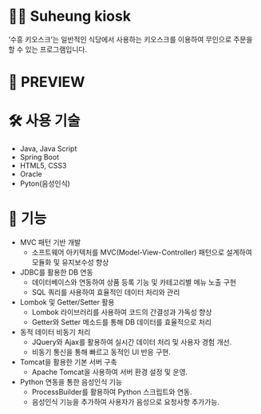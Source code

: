 # 👨‍🏫 Suheung kiosk
‘수흥 키오스크’는 일반적인 식당에서 사용하는 키오스크를 이용하여 무인으로 주문을 할 수 있는 프로그램입니다.


# 🔎 PREVIEW





# 🛠 사용 기술
- Java, Java Script
- Spring Boot
- HTML5, CSS3
- Oracle
- Pyton(음성인식)


# 📌 기능
- MVC 패턴 기반 개발
    - 소프트웨어 아키텍처를 MVC(Model-View-Controller) 패턴으로 설계하여 모듈화 및 유지보수성 향상
- JDBC를 활용한 DB 연동
  - 데이터베이스와 연동하여 상품 등록 기능 및 카테고리별 메뉴 노출 구현
  - SQL 쿼리를 사용하여 효율적인 데이터 처리와 관리
- Lombok 및 Getter/Setter 활용
  - Lombok 라이브러리를 사용하여 코드의 간결성과 가독성 향상
  - Getter와 Setter 메소드를 통해 DB 데이터를 효율적으로 처리
- 동적 데이터 비동기 처리
  - JQuery와 Ajax를 활용하여 실시간 데이터 처리 및 사용자 경험 개선.
  - 비동기 통신을 통해 빠르고 동적인 UI 반응 구현.
- Tomcat을 활용한 기본 서버 구축
  - Apache Tomcat을 사용하여 서버 환경 설정 및 운영.
- Python 연동을 통한 음성인식 기능
  - ProcessBuilder를 활용하여 Python 스크립트와 연동.
  - 음성인식 기능을 추가하여 사용자가 음성으로 요청사항 추가가능.


